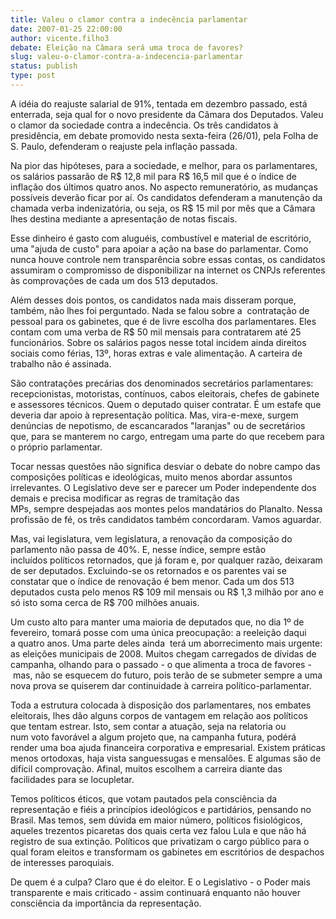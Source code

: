 ```yaml
---
title: Valeu o clamor contra a indecência parlamentar
date: 2007-01-25 22:00:00
author: vicente.filho3
debate: Eleição na Câmara será uma troca de favores?
slug: valeu-o-clamor-contra-a-indecencia-parlamentar
status: publish 
type: post
---
```


A idéia do reajuste salarial de 91%, tentada em dezembro passado, está enterrada, seja qual for o novo presidente da Câmara dos Deputados. Valeu o clamor da sociedade contra a indecência. Os três candidatos à presidência, em debate promovido nesta sexta-feira (26/01), pela Folha de S. Paulo, defenderam o reajuste pela inflação passada.   
  
Na pior das hipóteses, para a sociedade, e melhor, para os parlamentares, os salários passarão de R$ 12,8 mil para R$ 16,5 mil que é o índice de inflação dos últimos quatro anos. No aspecto remuneratório, as mudanças possíveis deverão ficar por aí. Os candidatos defenderam a manutenção da chamada verba indenizatória, ou seja, os R$ 15 mil por mês que a Câmara lhes destina mediante a apresentação de notas fiscais.  
  
Esse dinheiro é gasto com aluguéis, combustível e material de escritório, uma "ajuda de custo" para apoiar a ação na base do parlamentar. Como nunca houve controle nem transparência sobre essas contas, os candidatos assumiram o compromisso de disponibilizar na internet os CNPJs referentes às comprovações de cada um dos 513 deputados.  
  
Além desses dois pontos, os candidatos nada mais disseram porque, também, não lhes foi perguntado. Nada se falou sobre a  contratação de pessoal para os gabinetes, que é de livre escolha dos parlamentares. Eles contam com uma verba de R$ 50 mil mensais para contratarem até 25 funcionários. Sobre os salários pagos nesse total incidem ainda direitos sociais como férias, 13º, horas extras e vale alimentação. A carteira de trabalho não é assinada.   
  
São contratações precárias dos denominados secretários parlamentares: recepcionistas, motoristas, contínuos, cabos eleitorais, chefes de gabinete e assessores técnicos. Quem o deputado quiser contratar. É um estafe que deveria dar apoio à representação política. Mas, vira-e-mexe, surgem denúncias de nepotismo, de escancarados "laranjas" ou de secretários que, para se manterem no cargo, entregam uma parte do que recebem para o próprio parlamentar.  
  
Tocar nessas questões não significa desviar o debate do nobre campo das composições políticas e ideológicas, muito menos abordar assuntos irrelevantes. O Legislativo deve ser e parecer um Poder independente dos demais e precisa modificar as regras de tramitação das MPs, sempre despejadas aos montes pelos mandatários do Planalto. Nessa profissão de fé, os três candidatos também concordaram. Vamos aguardar.   
  
Mas, vai legislatura, vem legislatura, a renovação da composição do parlamento não passa de 40%. E, nesse índice, sempre estão incluídos políticos retornados, que já foram e, por qualquer razão, deixaram de ser deputados. Excluindo-se os retornados e os parentes vai se constatar que o índice de renovação é bem menor. Cada um dos 513 deputados custa pelo menos R$ 109 mil mensais ou R$ 1,3 milhão por ano e só isto soma cerca de R$ 700 milhões anuais.     
  
Um custo alto para manter uma maioria de deputados que, no dia 1º de fevereiro, tomará posse com uma única preocupação: a reeleição daqui a quatro anos. Uma parte deles ainda  terá um aborrecimento mais urgente: as eleições municipais de 2008. Muitos chegam carregados de dívidas de campanha, olhando para o passado - o que alimenta a troca de favores - mas, não se esquecem do futuro, pois terão de se submeter sempre a uma nova prova se quiserem dar continuidade à carreira político-parlamentar.  
  
Toda a estrutura colocada à disposição dos parlamentares, nos embates eleitorais, lhes dão alguns corpos de vantagem em relação aos políticos que tentam estrear. Isto, sem contar a atuação, seja na relatoria ou num voto favorável a algum projeto que, na campanha futura, podérá render uma boa ajuda financeira corporativa e empresarial. Existem práticas menos ortodoxas, haja vista sanguessugas e mensalões. E algumas são de difícil comprovação. Afinal, muitos escolhem a carreira diante das facilidades para se locupletar.    
  
Temos políticos éticos, que votam pautados pela consciência da representação e fiéis a princípios ideológicos e partidários, pensando no Brasil. Mas temos, sem dúvida em maior número, políticos fisiológicos, aqueles trezentos picaretas dos quais certa vez falou Lula e que não há registro de sua extinção. Políticos que privatizam o cargo público para o qual foram eleitos e transformam os gabinetes em escritórios de despachos de interesses paroquiais.   
  
De quem é a culpa? Claro que é do eleitor. E o Legislativo - o Poder mais transparente e mais criticado - assim continuará enquanto não houver consciência da importância da representação.
